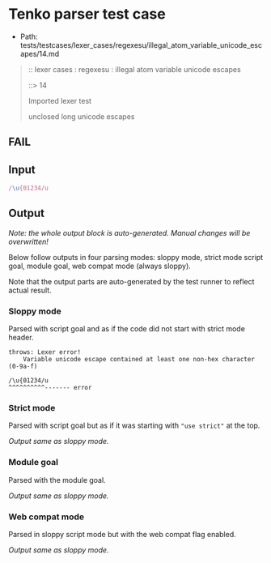 # Tenko parser test case

- Path: tests/testcases/lexer_cases/regexesu/illegal_atom_variable_unicode_escapes/14.md

> :: lexer cases : regexesu : illegal atom variable unicode escapes
>
> ::> 14
>
> Imported lexer test
>
> unclosed long unicode escapes

## FAIL

## Input

`````js
/\u{01234/u
`````

## Output

_Note: the whole output block is auto-generated. Manual changes will be overwritten!_

Below follow outputs in four parsing modes: sloppy mode, strict mode script goal, module goal, web compat mode (always sloppy).

Note that the output parts are auto-generated by the test runner to reflect actual result.

### Sloppy mode

Parsed with script goal and as if the code did not start with strict mode header.

`````
throws: Lexer error!
    Variable unicode escape contained at least one non-hex character (0-9a-f)

/\u{01234/u
^^^^^^^^^^------- error
`````

### Strict mode

Parsed with script goal but as if it was starting with `"use strict"` at the top.

_Output same as sloppy mode._

### Module goal

Parsed with the module goal.

_Output same as sloppy mode._

### Web compat mode

Parsed in sloppy script mode but with the web compat flag enabled.

_Output same as sloppy mode._

